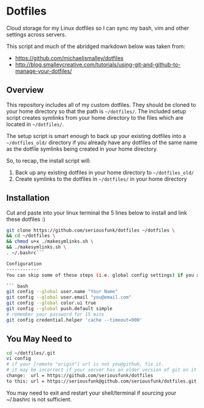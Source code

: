 Dotfiles
========

Cloud storage for my Linux dotfiles so I can sync my bash, vim and other settings across servers.

This script and much of the abridged markdown below was taken from:
+ https://github.com/michaeljsmalley/dotfiles
+ http://blog.smalleycreative.com/tutorials/using-git-and-github-to-manage-your-dotfiles/


Overview
------------

This repository includes all of my custom dotfiles.  They should be cloned to
your home directory so that the path is `~/dotfiles/`.  The included setup
script creates symlinks from your home directory to the files which are located
in `~/dotfiles/`.

The setup script is smart enough to back up your existing dotfiles into a
`~/dotfiles_old/` directory if you already have any dotfiles of the same name as
the dotfile symlinks being created in your home directory.

So, to recap, the install script will:

1. Back up any existing dotfiles in your home directory to `~/dotfiles_old/`
2. Create symlinks to the dotfiles in `~/dotfiles/` in your home directory

Installation
------------
Cut and paste into your linux terminal the 5 lines below to install and link these dotfiles :)
``` bash
git clone https://github.com/seriousfunk/dotfiles ~/dotfiles \
&& cd ~/dotfiles \
&& chmod u+x ./makesymlinks.sh \
&& ./makesymlinks.sh \
. ~/.bashrc```

Configuration
------------
You can skip some of these steps (i.e. global config settings) if you already have a .gitconfig with your settings.

``` bash
git config --global user.name "Your Name"
git config --global user.email "you@email.com"
git config --global color.ui true
git config --global push.default simple
# remember your password for 15 mins
git config credential.helper 'cache --timeout=900'
```

You May Need to
------------

``` bash
cd ~/dotfiles/.git
vi config
# if your [remote "origin"] url is not you@github, fix it.
# it may be incorrect if your server has an older version of git on it and you've cloned https
change:  url = https://github.com/seriousfunk/dotfiles
to this: url = https://seriousfunk@github.com/seriousfunk/dotfiles.git
```

You may need to exit and restart your shell/terminal if sourcing your ~/.bashrc is not sufficient.
